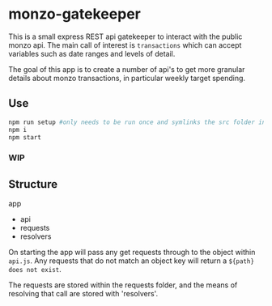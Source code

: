 # monzo-gatekeeper

This is a small express REST api gatekeeper to interact with the public monzo api.
The main call of interest is `transactions` which can accept variables such as date ranges and levels of detail.

The goal of this app is to create a number of api's to get more granular details about monzo transactions, in particular weekly target spending.

## Use

```bash
npm run setup #only needs to be run once and symlinks the src folder inside node_modules for easy paths
npm i
npm start
```

### WIP


## Structure

app
- api
- requests
- resolvers

On starting the app will pass any get requests through to the object within `api.js`.
Any requests that do not match an object key will return a `${path} does not exist`.

The requests are stored within the requests folder, and the means of resolving that call are stored with 'resolvers'.




